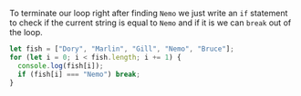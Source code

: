 To terminate our loop right after finding `Nemo` we just write an `if` statement to check if the current string is equal to `Nemo` and if it is we can `break` out of the loop.

```js
let fish = ["Dory", "Marlin", "Gill", "Nemo", "Bruce"];
for (let i = 0; i < fish.length; i += 1) {
  console.log(fish[i]);
  if (fish[i] === "Nemo") break;
}
```

